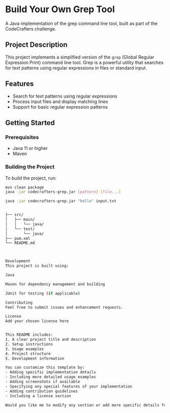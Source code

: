 # Build Your Own Grep Tool

A Java implementation of the grep command line tool, built as part of the CodeCrafters challenge.

## Project Description

This project implements a simplified version of the `grep` (Global Regular Expression Print) command line tool. Grep is a powerful utility that searches for text patterns using regular expressions in files or standard input.

## Features

- Search for text patterns using regular expressions
- Process input files and display matching lines
- Support for basic regular expression patterns

## Getting Started

### Prerequisites

- Java 11 or higher
- Maven

### Building the Project

To build the project, run:

```bash
mvn clean package
java -jar codecrafters-grep.jar [pattern] [file...]

java -jar codecrafters-grep.jar "hello" input.txt


├── src/
│   ├── main/
│   │   └── java/
│   └── test/
│       └── java/
├── pom.xml
└── README.md



Development
This project is built using:

Java

Maven for dependency management and building

JUnit for testing (if applicable)

Contributing
Feel free to submit issues and enhancement requests.

License
Add your chosen license here


This README includes:
1. A clear project title and description
2. Setup instructions
3. Usage examples
4. Project structure
5. Development information

You can customize this template by:
- Adding specific implementation details
- Including more detailed usage examples
- Adding screenshots if available
- Specifying any special features of your implementation
- Adding contribution guidelines
- Including a license section

Would you like me to modify any section or add more specific details for your implementation?

